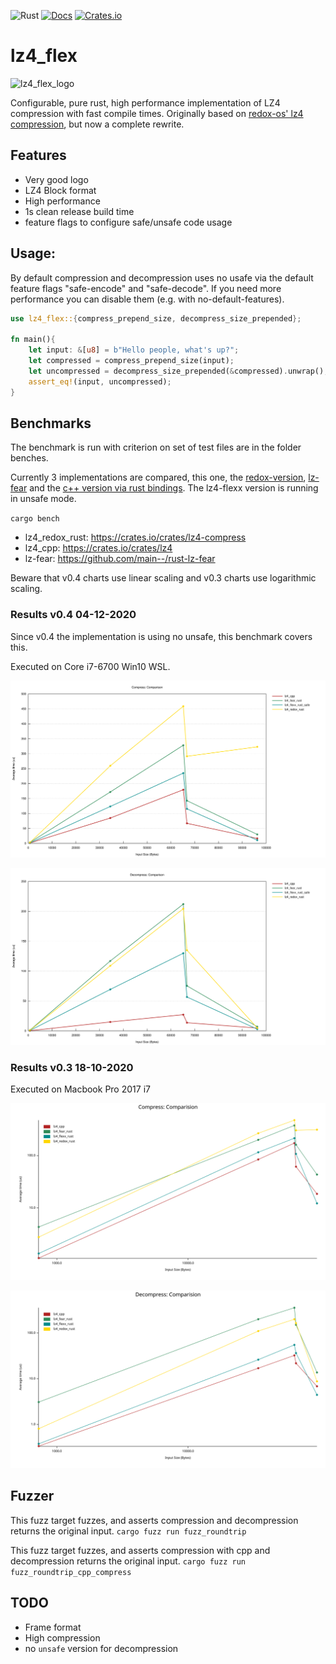 ![Rust](https://github.com/PSeitz/lz4_flex/workflows/Rust/badge.svg)
[![Docs](https://docs.rs/lz4_flex/badge.svg)](https://docs.rs/crate/lz4_flex/)
[![Crates.io](https://img.shields.io/crates/v/lz4_flex.svg)](https://crates.io/crates/lz4_flex)

# lz4_flex

![lz4_flex_logo](https://raw.githubusercontent.com/PSeitz/lz4_flex/master/logo.jpg)

Configurable, pure rust, high performance implementation of LZ4 compression with fast compile times. Originally based on [redox-os' lz4 compression](https://crates.io/crates/lz4-compress), but now a complete rewrite.

## Features
- Very good logo
- LZ4 Block format
- High performance
- 1s clean release build time
- feature flags to configure safe/unsafe code usage

## Usage: 

By default compression and decompression uses no usafe via the default feature flags "safe-encode" and "safe-decode". If you need more performance you can disable them (e.g. with no-default-features).

```rust
use lz4_flex::{compress_prepend_size, decompress_size_prepended};

fn main(){
    let input: &[u8] = b"Hello people, what's up?";
    let compressed = compress_prepend_size(input);
    let uncompressed = decompress_size_prepended(&compressed).unwrap();
    assert_eq!(input, uncompressed);
}
```

## Benchmarks
The benchmark is run with criterion on set of test files are in the folder benches.

Currently 3 implementations are compared, this one, the [redox-version](https://crates.io/crates/lz4-compress), [lz-fear](https://github.com/main--/rust-lz-fear) and the [c++ version via rust bindings](https://crates.io/crates/lz4). The lz4-flexx version is running in unsafe mode.

`cargo bench`

- lz4_redox_rust: https://crates.io/crates/lz4-compress
- lz4_cpp: https://crates.io/crates/lz4
- lz-fear: https://github.com/main--/rust-lz-fear

Beware that v0.4 charts use linear scaling and v0.3 charts use logarithmic scaling.

### Results v0.4 04-12-2020
Since v0.4 the implementation is using no unsafe, this benchmark covers this.

Executed on Core i7-6700 Win10 WSL.

![Compress](./compress_bench_safe.svg)

![Decompress](./decompress_bench_safe.svg)

### Results v0.3 18-10-2020
Executed on Macbook Pro 2017 i7


![Compress](./compress_bench.svg)

![Decompress](./decompress_bench.svg)


## Fuzzer
This fuzz target fuzzes, and asserts compression and decompression returns the original input.
`cargo fuzz run fuzz_roundtrip`

This fuzz target fuzzes, and asserts compression with cpp and decompression returns the original input.
`cargo fuzz run fuzz_roundtrip_cpp_compress`



## TODO
- Frame format
- High compression
- no `unsafe` version for decompression

